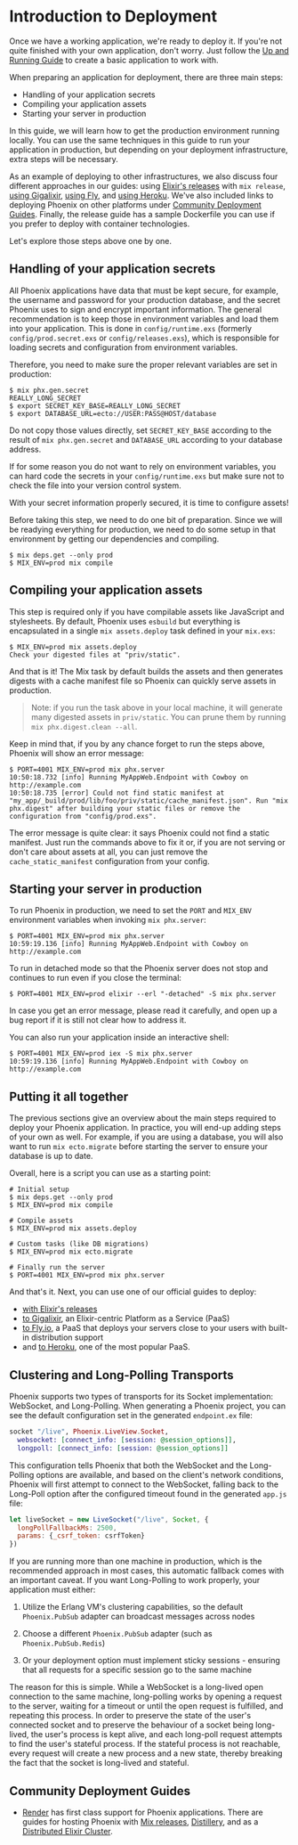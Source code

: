 # Introduction to Deployment

Once we have a working application, we're ready to deploy it. If you're not quite finished with your own application, don't worry. Just follow the [Up and Running Guide](up_and_running.html) to create a basic application to work with.

When preparing an application for deployment, there are three main steps:

  * Handling of your application secrets
  * Compiling your application assets
  * Starting your server in production

In this guide, we will learn how to get the production environment running locally. You can use the same techniques in this guide to run your application in production, but depending on your deployment infrastructure, extra steps will be necessary.

As an example of deploying to other infrastructures, we also discuss four different approaches in our guides: using [Elixir's releases](releases.html) with `mix release`, [using Gigalixir](gigalixir.html), [using Fly](fly.html), and [using Heroku](heroku.html). We've also included links to deploying Phoenix on other platforms under [Community Deployment Guides](#community-deployment-guides). Finally, the release guide has a sample Dockerfile you can use if you prefer to deploy with container technologies.

Let's explore those steps above one by one.

## Handling of your application secrets

All Phoenix applications have data that must be kept secure, for example, the username and password for your production database, and the secret Phoenix uses to sign and encrypt important information. The general recommendation is to keep those in environment variables and load them into your application. This is done in `config/runtime.exs` (formerly `config/prod.secret.exs` or `config/releases.exs`), which is responsible for loading secrets and configuration from environment variables.

Therefore, you need to make sure the proper relevant variables are set in production:

```console
$ mix phx.gen.secret
REALLY_LONG_SECRET
$ export SECRET_KEY_BASE=REALLY_LONG_SECRET
$ export DATABASE_URL=ecto://USER:PASS@HOST/database
```

Do not copy those values directly, set `SECRET_KEY_BASE` according to the result of `mix phx.gen.secret` and `DATABASE_URL` according to your database address.

If for some reason you do not want to rely on environment variables, you can hard code the secrets in your `config/runtime.exs` but make sure not to check the file into your version control system.

With your secret information properly secured, it is time to configure assets!

Before taking this step, we need to do one bit of preparation. Since we will be readying everything for production, we need to do some setup in that environment by getting our dependencies and compiling.

```console
$ mix deps.get --only prod
$ MIX_ENV=prod mix compile
```

## Compiling your application assets

This step is required only if you have compilable assets like JavaScript and stylesheets. By default, Phoenix uses `esbuild` but everything is encapsulated in a single `mix assets.deploy` task defined in your `mix.exs`:

```console
$ MIX_ENV=prod mix assets.deploy
Check your digested files at "priv/static".
```

And that is it! The Mix task by default builds the assets and then generates digests with a cache manifest file so Phoenix can quickly serve assets in production.

> Note: if you run the task above in your local machine, it will generate many digested assets in `priv/static`. You can prune them by running `mix phx.digest.clean --all`.

Keep in mind that, if you by any chance forget to run the steps above, Phoenix will show an error message:

```console
$ PORT=4001 MIX_ENV=prod mix phx.server
10:50:18.732 [info] Running MyAppWeb.Endpoint with Cowboy on http://example.com
10:50:18.735 [error] Could not find static manifest at "my_app/_build/prod/lib/foo/priv/static/cache_manifest.json". Run "mix phx.digest" after building your static files or remove the configuration from "config/prod.exs".
```

The error message is quite clear: it says Phoenix could not find a static manifest. Just run the commands above to fix it or, if you are not serving or don't care about assets at all, you can just remove the `cache_static_manifest` configuration from your config.

## Starting your server in production

To run Phoenix in production, we need to set the `PORT` and `MIX_ENV` environment variables when invoking `mix phx.server`:

```console
$ PORT=4001 MIX_ENV=prod mix phx.server
10:59:19.136 [info] Running MyAppWeb.Endpoint with Cowboy on http://example.com
```

To run in detached mode so that the Phoenix server does not stop and continues to run even if you close the terminal:

```console
$ PORT=4001 MIX_ENV=prod elixir --erl "-detached" -S mix phx.server
```

In case you get an error message, please read it carefully, and open up a bug report if it is still not clear how to address it.

You can also run your application inside an interactive shell:

```console
$ PORT=4001 MIX_ENV=prod iex -S mix phx.server
10:59:19.136 [info] Running MyAppWeb.Endpoint with Cowboy on http://example.com
```

## Putting it all together

The previous sections give an overview about the main steps required to deploy your Phoenix application. In practice, you will end-up adding steps of your own as well. For example, if you are using a database, you will also want to run `mix ecto.migrate` before starting the server to ensure your database is up to date.

Overall, here is a script you can use as a starting point:

```console
# Initial setup
$ mix deps.get --only prod
$ MIX_ENV=prod mix compile

# Compile assets
$ MIX_ENV=prod mix assets.deploy

# Custom tasks (like DB migrations)
$ MIX_ENV=prod mix ecto.migrate

# Finally run the server
$ PORT=4001 MIX_ENV=prod mix phx.server
```

And that's it. Next, you can use one of our official guides to deploy:

  * [with Elixir's releases](releases.html)
  * [to Gigalixir](gigalixir.html), an Elixir-centric Platform as a Service (PaaS)
  * [to Fly.io](fly.html), a PaaS that deploys your servers close to your users with built-in distribution support
  * and [to Heroku](heroku.html), one of the most popular PaaS.

## Clustering and Long-Polling Transports

Phoenix supports two types of transports for its Socket implementation: WebSocket, and Long-Polling. When generating a Phoenix project, you can see the default configuration set in the generated `endpoint.ex` file:

```elixir
socket "/live", Phoenix.LiveView.Socket,
  websocket: [connect_info: [session: @session_options]],
  longpoll: [connect_info: [session: @session_options]]
```

This configuration tells Phoenix that both the WebSocket and the Long-Polling options are available, and based on the client's network conditions, Phoenix will first attempt to connect to the WebSocket, falling back to the Long-Poll option after the configured timeout found in the generated `app.js` file:

```javascript
let liveSocket = new LiveSocket("/live", Socket, {
  longPollFallbackMs: 2500,
  params: {_csrf_token: csrfToken}
})
```

If you are running more than one machine in production, which is the recommended approach in most cases, this automatic fallback comes with an important caveat. If you want Long-Polling to work properly, your application must either:

1. Utilize the Erlang VM's clustering capabilities, so the default `Phoenix.PubSub` adapter can broadcast messages across nodes

2. Choose a different `Phoenix.PubSub` adapter (such as `Phoenix.PubSub.Redis`)

3. Or your deployment option must implement sticky sessions - ensuring that all requests for a specific session go to the same machine

The reason for this is simple. While a WebSocket is a long-lived open connection to the same machine, long-polling works by opening a request to the server, waiting for a timeout or until the open request is fulfilled, and repeating this process. In order to preserve the state of the user's connected socket and to preserve the behaviour of a socket being long-lived, the user's process is kept alive, and each long-poll request attempts to find the user's stateful process. If the stateful process is not reachable, every request will create a new process and a new state, thereby breaking the fact that the socket is long-lived and stateful.

## Community Deployment Guides

  * [Render](https://render.com) has first class support for Phoenix applications. There are guides for hosting Phoenix with [Mix releases](https://render.com/docs/deploy-phoenix), [Distillery](https://render.com/docs/deploy-phoenix-distillery), and as a [Distributed Elixir Cluster](https://render.com/docs/deploy-elixir-cluster).
